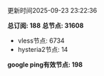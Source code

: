 更新时间2025-09-23 23:22:36

**总订阅: 188**
**总节点: 31608**
- vless节点: 6734
- hysteria2节点: 14

**google ping有效节点: 198**
